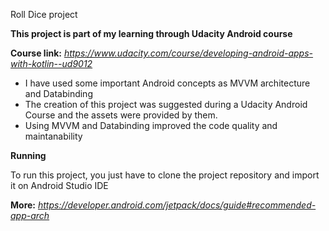 Roll Dice project

**This project is part of my learning through Udacity Android course**

**Course link:** _https://www.udacity.com/course/developing-android-apps-with-kotlin--ud9012_

- I have used some important Android concepts as MVVM architecture and Databinding
- The creation of this project was suggested during a Udacity Android Course and the assets were provided by them.
- Using MVVM and Databinding improved the code quality and maintanability

**Running**

To run this project, you just have to clone the project repository and import it on Android Studio IDE

**More:** _https://developer.android.com/jetpack/docs/guide#recommended-app-arch_
